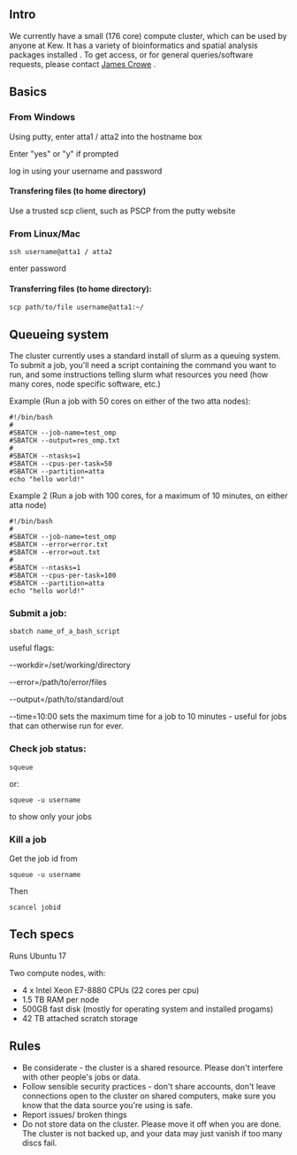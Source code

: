 
## Intro

We currently have a small (176 core) compute cluster, which can be used by anyone at Kew. It has a variety of bioinformatics and spatial analysis packages installed . To get access, or for general queries/software requests, please contact [James Crowe](mailto:james.crowe@kew.org) .

## Basics

### From Windows
Using putty, enter atta1 / atta2 into the hostname box

Enter "yes" or "y" if prompted

log in using your username and password

#### Transfering files (to home directory)

Use a trusted scp client, such as PSCP from the putty website

### From Linux/Mac
```
ssh username@atta1 / atta2
```
  enter password
#### Transferring files (to home directory):
```
scp path/to/file username@atta1:~/
```
## Queueing system
The cluster currently uses a standard install of slurm as a queuing system.
To submit a job, you'll need a script containing the command you want to run, and some instructions telling slurm what resources you need (how many cores, node specific software, etc.)

Example (Run a job with 50 cores on either of the two atta nodes):
```
#!/bin/bash
#
#SBATCH --job-name=test_omp
#SBATCH --output=res_omp.txt
#
#SBATCH --ntasks=1
#SBATCH --cpus-per-task=50
#SBATCH --partition=atta
echo "hello world!"
```
Example 2 (Run a job with 100 cores, for a maximum of 10 minutes, on either atta node)
```
#!/bin/bash
#
#SBATCH --job-name=test_omp
#SBATCH --error=error.txt
#SBATCH --error=out.txt
#
#SBATCH --ntasks=1
#SBATCH --cpus-per-task=100
#SBATCH --partition=atta
echo "hello world!"
```


### Submit a job:
```
sbatch name_of_a_bash_script
```
useful flags:

--workdir=/set/working/directory

--error=/path/to/error/files

--output=/path/to/standard/out

--time=10:00  sets the maximum time for a job to 10 minutes - useful for jobs that can otherwise run for ever.

### Check job status:
```
squeue
```
or:
```
squeue -u username
```
to show only your jobs

### Kill a job
Get the job id from 
```
squeue -u username
```
Then
```
scancel jobid
```

## Tech specs
Runs Ubuntu 17

Two compute nodes, with:

* 4 x  Intel Xeon E7-8880 CPUs (22 cores per cpu)
* 1.5 TB RAM per node
* 500GB fast disk (mostly for operating system and installed progams)
* 42 TB attached scratch storage


## Rules
* Be considerate - the cluster is a shared resource. Please don't interfere with other people's jobs or data.
* Follow sensible security practices - don't share accounts, don't leave connections open to the cluster on shared computers, make sure you know that the data source you're using is safe.
* Report issues/ broken things
* Do not store data on the cluster. Please move it off when you are done. The cluster is not backed up, and your data may just vanish if too many discs fail.
